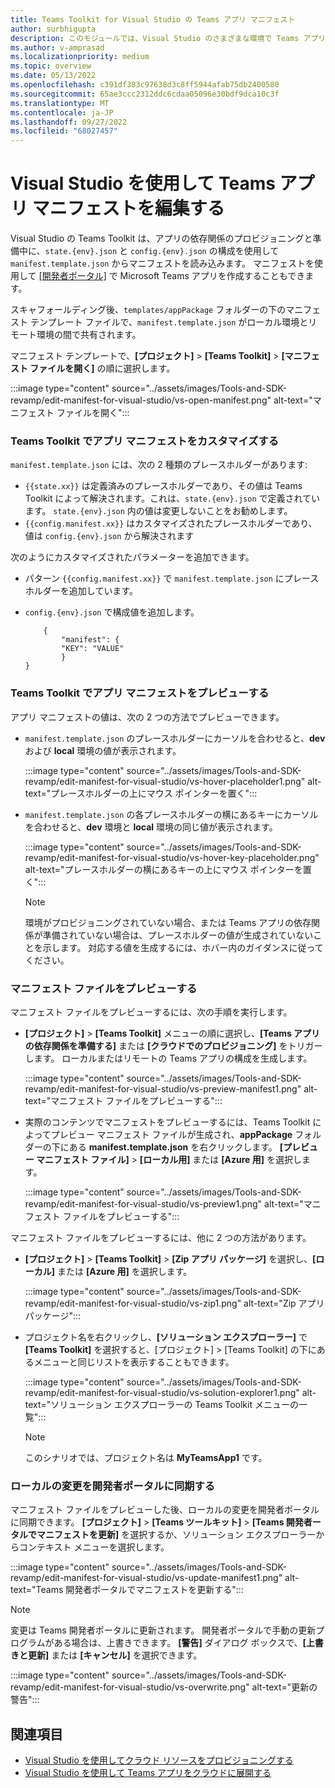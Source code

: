 ```yaml
---
title: Teams Toolkit for Visual Studio の Teams アプリ マニフェスト
author: surbhigupta
description: このモジュールでは、Visual Studio のさまざまな環境で Teams アプリ マニフェストを編集、プレビュー、カスタマイズする方法について説明します。
ms.author: v-amprasad
ms.localizationpriority: medium
ms.topic: overview
ms.date: 05/13/2022
ms.openlocfilehash: c391df383c97638d3c8ff5944afab75db2400580
ms.sourcegitcommit: 65ae3ccc2312ddc6cdaa05096e30bdf9dca10c3f
ms.translationtype: MT
ms.contentlocale: ja-JP
ms.lasthandoff: 09/27/2022
ms.locfileid: "68027457"
---
```

# <a name="edit-teams-app-manifest-using-visual-studio"></a>Visual Studio を使用して Teams アプリ マニフェストを編集する

Visual Studio の Teams Toolkit は、アプリの依存関係のプロビジョニングと準備中に、`state.{env}.json` と `config.{env}.json` の構成を使用して `manifest.template.json` からマニフェストを読み込みます。 マニフェストを使用して [[開発者ポータル]](https://dev.teams.microsoft.com/apps) で Microsoft Teams アプリを作成することもできます。

スキャフォールディング後、`templates/appPackage` フォルダーの下のマニフェスト テンプレート ファイルで、`manifest.template.json` がローカル環境とリモート環境の間で共有されます。

マニフェスト テンプレートで、**[プロジェクト]** > **[Teams Toolkit]** > **[マニフェスト ファイルを開く]** の順に選択します。

:::image type="content" source="../assets/images/Tools-and-SDK-revamp/edit-manifest-for-visual-studio/vs-open-manifest.png" alt-text="マニフェスト ファイルを開く":::

### <a name="customize-app-manifest-in-teams-toolkit"></a>Teams Toolkit でアプリ マニフェストをカスタマイズする

`manifest.template.json` には、次の 2 種類のプレースホルダーがあります:

- `{{state.xx}}` は定義済みのプレースホルダーであり、その値は Teams Toolkit によって解決されます。これは、`state.{env}.json` で定義されています。 `state.{env}.json` 内の値は変更しないことをお勧めします。
- `{{config.manifest.xx}}` はカスタマイズされたプレースホルダーであり、値は `config.{env}.json` から解決されます

次のようにカスタマイズされたパラメーターを追加できます。

- パターン `{{config.manifest.xx}}` で `manifest.template.json` にプレースホルダーを追加しています。
- `config.{env}.json` で構成値を追加します。

    ```
        {
            "manifest": {
            "KEY": "VALUE"
            }
    }
    ```

### <a name="preview-app-manifest-in-teams-toolkit"></a>Teams Toolkit でアプリ マニフェストをプレビューする

アプリ マニフェストの値は、次の 2 つの方法でプレビューできます。

- `manifest.template.json` のプレースホルダーにカーソルを合わせると、**dev** および **local** 環境の値が表示されます。

   :::image type="content" source="../assets/images/Tools-and-SDK-revamp/edit-manifest-for-visual-studio/vs-hover-placeholder1.png" alt-text="プレースホルダーの上にマウス ポインターを置く":::

- `manifest.template.json` の各プレースホルダーの横にあるキーにカーソルを合わせると、**dev** 環境と **local** 環境の同じ値が表示されます。

   :::image type="content" source="../assets/images/Tools-and-SDK-revamp/edit-manifest-for-visual-studio/vs-hover-key-placeholder.png" alt-text="プレースホルダーの横にあるキーの上にマウス ポインターを置く":::

   > [!NOTE]
   > 環境がプロビジョニングされていない場合、または Teams アプリの依存関係が準備されていない場合は、プレースホルダーの値が生成されていないことを示します。 対応する値を生成するには、ホバー内のガイダンスに従ってください。

### <a name="preview-manifest-file"></a>マニフェスト ファイルをプレビューする

マニフェスト ファイルをプレビューするには、次の手順を実行します。

- **[プロジェクト]** > **[Teams Toolkit]** メニューの順に選択し、**[Teams アプリの依存関係を準備する]** または **[クラウドでのプロビジョニング]** をトリガーします。 ローカルまたはリモートの Teams アプリの構成を生成します。

   :::image type="content" source="../assets/images/Tools-and-SDK-revamp/edit-manifest-for-visual-studio/vs-preview-manifest1.png" alt-text="マニフェスト ファイルをプレビューする":::

- 実際のコンテンツでマニフェストをプレビューするには、Teams Toolkit によってプレビュー マニフェスト ファイルが生成され、**appPackage** フォルダーの下にある **manifest.template.json** を右クリックします。 **[プレビュー マニフェスト ファイル]** > **[ローカル用]** または **[Azure 用]** を選択します。

   :::image type="content" source="../assets/images/Tools-and-SDK-revamp/edit-manifest-for-visual-studio/vs-preview1.png" alt-text="マニフェスト ファイルをプレビューする":::

マニフェスト ファイルをプレビューするには、他に 2 つの方法があります。

- **[プロジェクト]** > **[Teams Toolkit]** > **[Zip アプリ パッケージ]** を選択し、**[ローカル]** または **[Azure 用]** を選択します。

    :::image type="content" source="../assets/images/Tools-and-SDK-revamp/edit-manifest-for-visual-studio/vs-zip1.png" alt-text="Zip アプリ パッケージ":::

- プロジェクト名を右クリックし、**[ソリューション エクスプローラー]** で **[Teams Toolkit]** を選択すると、[プロジェクト] > [Teams Toolkit] の下にあるメニューと同じリストを表示することもできます。

    :::image type="content" source="../assets/images/Tools-and-SDK-revamp/edit-manifest-for-visual-studio/vs-solution-explorer1.png" alt-text="ソリューション エクスプローラーの Teams Toolkit メニューの一覧":::

    > [!NOTE]
    >このシナリオでは、プロジェクト名は **MyTeamsApp1** です。

### <a name="sync-local-changes-to-developer-portal"></a>ローカルの変更を開発者ポータルに同期する

マニフェスト ファイルをプレビューした後、ローカルの変更を開発者ポータルに同期できます。 **[プロジェクト]** > **[Teams ツールキット]** > **[Teams 開発者ータルでマニフェストを更新]** を選択するか、ソリューション エクスプローラーからコンテキスト メニューを選択します。

:::image type="content" source="../assets/images/Tools-and-SDK-revamp/edit-manifest-for-visual-studio/vs-update-manifest1.png" alt-text="Teams 開発者ポータルでマニフェストを更新する":::

> [!NOTE]
> 変更は Teams 開発者ポータルに更新されます。 開発者ポータルで手動の更新プログラムがある場合は、上書きできます。 **[警告]** ダイアログ ボックスで、**[上書きと更新]** または **[キャンセル]** を選択できます。

:::image type="content" source="../assets/images/Tools-and-SDK-revamp/edit-manifest-for-visual-studio/vs-overwrite.png" alt-text="更新の警告":::

## <a name="see-also"></a>関連項目

- [Visual Studio を使用してクラウド リソースをプロビジョニングする](provision-cloud-resources.md)
- [Visual Studio を使用して Teams アプリをクラウドに展開する](deploy-teams-app.md)
